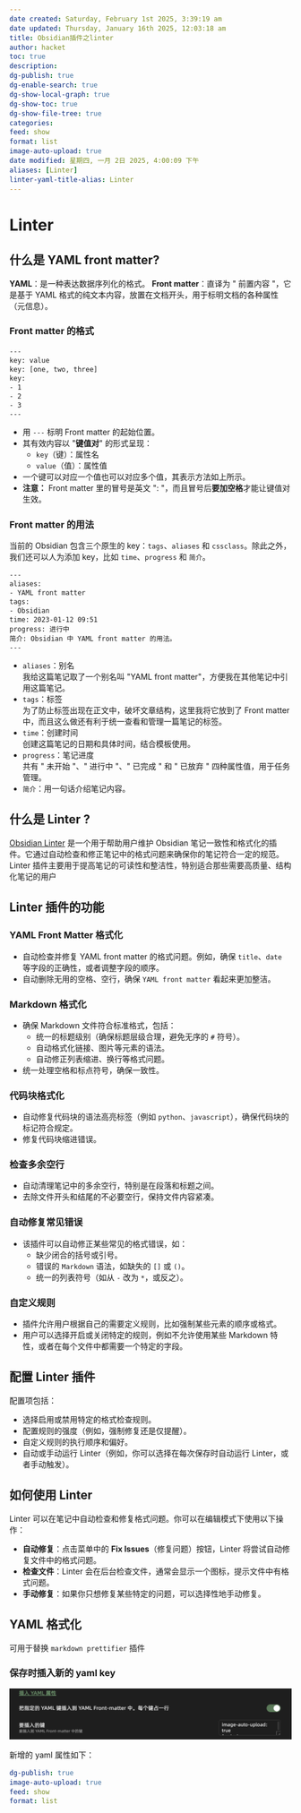 ```yaml
---
date created: Saturday, February 1st 2025, 3:39:19 am
date updated: Thursday, January 16th 2025, 12:03:18 am
title: Obsidian插件之linter
author: hacket
toc: true
description: 
dg-publish: true
dg-enable-search: true
dg-show-local-graph: true
dg-show-toc: true
dg-show-file-tree: true
categories: 
feed: show
format: list
image-auto-upload: true
date modified: 星期四, 一月 2日 2025, 4:00:09 下午
aliases: [Linter]
linter-yaml-title-alias: Linter
---
```


# Linter

## 什么是 YAML front matter?

**YAML**：是一种表达数据序列化的格式。
**Front matter**：直译为 " 前置内容 "，它是基于 YAML 格式的纯文本内容，放置在文档开头，用于标明文档的各种属性（元信息）。

### Front matter 的格式

```
---
key: value
key: [one, two, three]
key:
- 1
- 2
- 3
---
```

- 用 `---` 标明 Front matter 的起始位置。
- 其有效内容以 "**键值对**" 的形式呈现：
	- `key`（键）：属性名
	- `value`（值）：属性值
- 一个键可以对应一个值也可以对应多个值，其表示方法如上所示。
- **注意：** Front matter 里的冒号是英文 ": "，而且冒号后**要加空格**才能让键值对生效。

### Front matter 的用法

当前的 Obsidian 包含三个原生的 key：`tags`、`aliases` 和 `cssclass`。除此之外，我们还可以人为添加 key，比如 `time`、`progress` 和 `简介`。

```
---
aliases:
- YAML front matter
tags:
- Obsidian
time: 2023-01-12 09:51
progress: 进行中
简介: Obsidian 中 YAML front matter 的用法。
---
```

- `aliases`：别名  
	我给这篇笔记取了一个别名叫 "YAML front matter"，方便我在其他笔记中引用这篇笔记。
- `tags`：标签  
	为了防止标签出现在正文中，破坏文章结构，这里我将它放到了 Front matter 中，而且这么做还有利于统一查看和管理一篇笔记的标签。
- `time`：创建时间  
	创建这篇笔记的日期和具体时间，结合模板使用。
- `progress`：笔记进度  
	共有 " 未开始 "、" 进行中 "、" 已完成 " 和 " 已放弃 " 四种属性值，用于任务管理。
- `简介`：用一句话介绍笔记内容。

## 什么是 Linter ?

[Obsidian Linter](https://github.com/platers/obsidian-linter/) 是一个用于帮助用户维护 Obsidian 笔记一致性和格式化的插件。它通过自动检查和修正笔记中的格式问题来确保你的笔记符合一定的规范。Linter 插件主要用于提高笔记的可读性和整洁性，特别适合那些需要高质量、结构化笔记的用户

## Linter 插件的功能

### YAML Front Matter 格式化

- 自动检查并修复 YAML front matter 的格式问题。例如，确保 `title`、`date` 等字段的正确性，或者调整字段的顺序。
- 自动删除无用的空格、空行，确保 `YAML front matter` 看起来更加整洁。

### Markdown 格式化

- 确保 Markdown 文件符合标准格式，包括：
  - 统一的标题级别（确保标题层级合理，避免无序的 `#` 符号）。
  - 自动格式化链接、图片等元素的语法。
  - 自动修正列表缩进、换行等格式问题。
- 统一处理空格和标点符号，确保一致性。

### 代码块格式化

- 自动修复代码块的语法高亮标签（例如 `python`、`javascript`），确保代码块的标记符合规定。
- 修复代码块缩进错误。

### 检查多余空行

- 自动清理笔记中的多余空行，特别是在段落和标题之间。
- 去除文件开头和结尾的不必要空行，保持文件内容紧凑。

### 自动修复常见错误

- 该插件可以自动修正某些常见的格式错误，如：
  - 缺少闭合的括号或引号。
  - 错误的 `Markdown` 语法，如缺失的 `[]` 或 `()`。
  - 统一的列表符号（如从 `-` 改为 `*`，或反之）。

### 自定义规则

- 插件允许用户根据自己的需要定义规则，比如强制某些元素的顺序或格式。
- 用户可以选择开启或关闭特定的规则，例如不允许使用某些 Markdown 特性，或者在每个文件中都需要一个特定的字段。

## 配置 Linter 插件

配置项包括：

- 选择启用或禁用特定的格式检查规则。
- 配置规则的强度（例如，强制修复还是仅提醒）。
- 自定义规则的执行顺序和偏好。
- 自动或手动运行 Linter（例如，你可以选择在每次保存时自动运行 Linter，或者手动触发）。

## 如何使用 Linter

Linter 可以在笔记中自动检查和修复格式问题。你可以在编辑模式下使用以下操作：

- **自动修复**：点击菜单中的 **Fix Issues**（修复问题）按钮，Linter 将尝试自动修复文件中的格式问题。
- **检查文件**：Linter 会在后台检查文件，通常会显示一个图标，提示文件中有格式问题。
- **手动修复**：如果你只想修复某些特定的问题，可以选择性地手动修复。

## YAML 格式化

可用于替换 `markdown prettifier` 插件

### 保存时插入新的 yaml key

![image.png](https://raw.githubusercontent.com/hacket/ObsidianOSS/master/obsidian/20250102161209.png)

新增的 yaml 属性如下：

```yaml
dg-publish: true
image-auto-upload: true
feed: show
format: list
```
